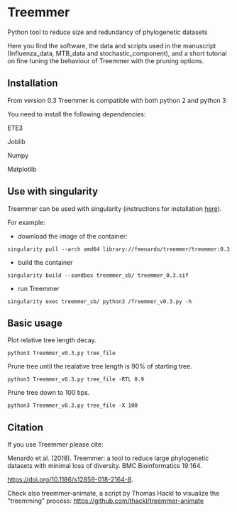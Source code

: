 # Treemmer
Python tool to reduce size and redundancy of phylogenetic datasets

Here you find the software, the data and scripts used in the manuscript (Influenza_data, MTB_data and stochastic_component), and a short tutorial on fine tuning the behaviour of Treemmer with the pruning options.

## Installation

From version 0.3 Treemmer is compatible with both python 2 and python 3 

You need to install the following dependencies:

ETE3

Joblib

Numpy

Matplotlib

## Use with singularity

Treemmer can be used with singularity (instructions for installation [here](https://docs.sylabs.io/guides/3.0/user-guide/installation.html)).

For example:

- download the image of the container:
```
singularity pull --arch amd64 library://fmenardo/treemmer/treemmer:0.3
```
- build the container
```
singularity build --sandbox treemmer_sb/ treemmer_0.3.sif
```
- run Treemmer
```
singularity exec treemmer_sb/ python3 /Treemmer_v0.3.py -h
```

## Basic usage

Plot relative tree length decay.

```
python3 Treemmer_v0.3.py tree_file
```

Prune tree until the realative tree length is 90% of starting tree.

```
python3 Treemmer_v0.3.py tree_file -RTL 0.9
```

Prune tree down to 100 tips.

```
python3 Treemmer_v0.3.py tree_file -X 100
```

## Citation

If you use Treemmer please cite:

Menardo et al. (2018). Treemmer: a tool to reduce large phylogenetic datasets with minimal loss of diversity. BMC Bioinformatics 19:164.

https://doi.org/10.1186/s12859-018-2164-8.



Check also treemmer-animate, a script by Thomas Hackl to visualize the "treemming" process: https://github.com/thackl/treemmer-animate
